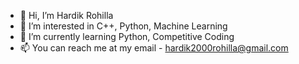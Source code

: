 - 👋 Hi, I’m Hardik Rohilla
- 👀 I’m interested in C++, Python, Machine Learning
- 🌱 I’m currently learning Python, Competitive Coding
- 📫 You can reach me at my email - hardik2000rohilla@gmail.com

<!---
HardikRohilla9/HardikRohilla9 is a ✨ special ✨ repository because its `README.md` (this file) appears on your GitHub profile.
You can click the Preview link to take a look at your changes.
--->
